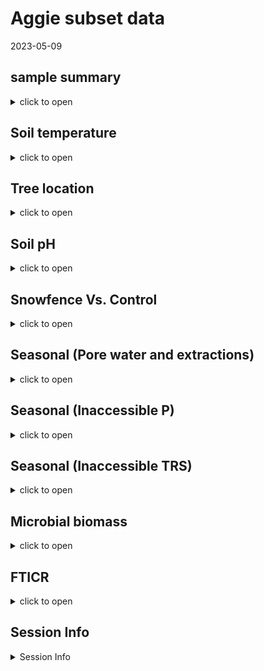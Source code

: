 Aggie subset data
================
2023-05-09

## sample summary

<details>
<summary>
click to open
</summary>

Soils were collected around trees on treelines in the western brooks
range Alaska varying in soil moisture. Three sites were chosen: Tussock
tundra (Mesic), Wet Sedge (Hydric), and Dryas-lichen tundra (Xeric). 8
similar trees were chosen per treatment based on their DBH and proximity
to the treeline. Snow fences were constructed as a treatment to build
larger snow packs around the given trees in winter and compared against
a control group where nothing was done besides sampling. In order to
reduce impact on these tree-plots 8 Ancillary trees were also chosen
based on the same DBH, proximity to treeline parameters and used for
seasonal sampling.  
A previous project conducted at these sites fertilized soils around
similar trees. These soils were also sampled to identify long term
effects of fertilization. Soils were collected from control and
snowfence trees in march and late may/early June (Just after thaw) along
with resin strips (Except in 2020). Soil pore water was taken regularly
during the growing season (2017-2019). During 2019 collection
frequencies reduced due to staffing and were disrupted due to COVID in
2020 with an inability to visit the field sites.

</details>

## Soil temperature

<details>
<summary>
click to open
</summary>

<img src="Treeline_Supplement_files/figure-gfm/unnamed-chunk-1-1.png" width="100%" /><img src="Treeline_Supplement_files/figure-gfm/unnamed-chunk-1-2.png" width="100%" /><img src="Treeline_Supplement_files/figure-gfm/unnamed-chunk-1-3.png" width="100%" /><img src="Treeline_Supplement_files/figure-gfm/unnamed-chunk-1-4.png" width="100%" /><img src="Treeline_Supplement_files/figure-gfm/unnamed-chunk-1-5.png" width="100%" /><img src="Treeline_Supplement_files/figure-gfm/unnamed-chunk-1-6.png" width="100%" />

</details>

## Tree location

<details>
<summary>
click to open
</summary>

Tree locations are displayed as degree decimals

    ## NULL

</details>

## Soil pH

<details>
<summary>
click to open
</summary>

<img src="Treeline_Supplement_files/figure-gfm/unnamed-chunk-3-1.png" width="100%" />

</details>

## Snowfence Vs. Control

<details>
<summary>
click to open
</summary>

#### Extracts snowfence vs control:

K2SO4 No variation in extractable nutrients from snow fence treatment.
<details>
<summary>
click to open
</summary>

<img src="Treeline_Supplement_files/figure-gfm/unnamed-chunk-4-1.png" width="100%" /><img src="Treeline_Supplement_files/figure-gfm/unnamed-chunk-4-2.png" width="100%" /><img src="Treeline_Supplement_files/figure-gfm/unnamed-chunk-4-3.png" width="100%" /><img src="Treeline_Supplement_files/figure-gfm/unnamed-chunk-4-4.png" width="100%" /><img src="Treeline_Supplement_files/figure-gfm/unnamed-chunk-4-5.png" width="100%" /><img src="Treeline_Supplement_files/figure-gfm/unnamed-chunk-4-6.png" width="100%" /><img src="Treeline_Supplement_files/figure-gfm/unnamed-chunk-4-7.png" width="100%" /><img src="Treeline_Supplement_files/figure-gfm/unnamed-chunk-4-8.png" width="100%" /><img src="Treeline_Supplement_files/figure-gfm/unnamed-chunk-4-9.png" width="100%" />

</details>

#### Anova results

<details>
<summary>
click to open ANOVA results
</summary>

| analyte | Site   | YEAR | TIME         |   p.value | asterisk |
|:--------|:-------|-----:|:-------------|----------:|:---------|
| MBN     | Xeric  | 2018 | Early Spring | 0.0459993 | \*       |
| PO4     | Mesic  | 2017 | Late Winter  | 0.0005795 | \*       |
| PO4.fum | Mesic  | 2017 | Late Winter  | 0.0014443 | \*       |
| TFPA    | Hydric | 2018 | Early Spring | 0.0124263 | \*       |
| TRS     | Xeric  | 2018 | Early Spring | 0.0015616 | \*       |

All comparisons

| analyte   | Site   | YEAR | TIME         |   p.value | asterisk |
|:----------|:-------|-----:|:-------------|----------:|:---------|
| MBC       | Hydric | 2017 | Late Winter  | 0.9242528 | NA       |
| MBC       | Hydric | 2018 | Early Spring | 0.6309733 | NA       |
| MBC       | Hydric | 2019 | Early Spring | 0.1736374 | NA       |
| MBC       | Mesic  | 2017 | Late Winter  | 0.2351039 | NA       |
| MBC       | Mesic  | 2018 | Early Spring | 0.3767047 | NA       |
| MBC       | Mesic  | 2019 | Early Spring | 0.4034522 | NA       |
| MBC       | Xeric  | 2017 | Late Winter  | 0.8767061 | NA       |
| MBC       | Xeric  | 2018 | Early Spring | 0.0723087 | NA       |
| MBC       | Xeric  | 2019 | Early Spring | 0.5367112 | NA       |
| MBN       | Hydric | 2017 | Late Winter  | 0.4577312 | NA       |
| MBN       | Hydric | 2018 | Early Spring | 0.5318262 | NA       |
| MBN       | Hydric | 2019 | Early Spring | 0.1827473 | NA       |
| MBN       | Mesic  | 2017 | Late Winter  | 0.4644693 | NA       |
| MBN       | Mesic  | 2018 | Early Spring | 0.4257308 | NA       |
| MBN       | Mesic  | 2019 | Early Spring | 0.5062197 | NA       |
| MBN       | Xeric  | 2017 | Late Winter  | 0.2733834 | NA       |
| MBN       | Xeric  | 2018 | Early Spring | 0.0459993 | \*       |
| MBN       | Xeric  | 2019 | Early Spring | 0.3603539 | NA       |
| NH4       | Hydric | 2017 | Late Winter  | 0.4228383 | NA       |
| NH4       | Hydric | 2018 | Early Spring | 0.3189400 | NA       |
| NH4       | Hydric | 2019 | Early Spring | 0.2587825 | NA       |
| NH4       | Mesic  | 2017 | Late Winter  | 0.6445248 | NA       |
| NH4       | Mesic  | 2018 | Early Spring | 0.2476791 | NA       |
| NH4       | Mesic  | 2019 | Early Spring | 0.2868158 | NA       |
| NH4       | Xeric  | 2017 | Late Winter  | 0.1265287 | NA       |
| NH4       | Xeric  | 2018 | Early Spring | 0.1018585 | NA       |
| NH4       | Xeric  | 2019 | Early Spring | 0.3190037 | NA       |
| NO3       | Hydric | 2017 | Late Winter  | 0.7447394 | NA       |
| NO3       | Hydric | 2018 | Early Spring | 0.1286781 | NA       |
| NO3       | Hydric | 2019 | Early Spring | 0.3457828 | NA       |
| NO3       | Mesic  | 2017 | Late Winter  | 0.4303936 | NA       |
| NO3       | Mesic  | 2018 | Early Spring | 0.5627412 | NA       |
| NO3       | Mesic  | 2019 | Early Spring | 0.2782300 | NA       |
| NO3       | Xeric  | 2017 | Late Winter  | 0.2067186 | NA       |
| NO3       | Xeric  | 2018 | Early Spring | 0.5964418 | NA       |
| NO3       | Xeric  | 2019 | Early Spring | 0.5464968 | NA       |
| PO4       | Hydric | 2017 | Late Winter  | 0.6219360 | NA       |
| PO4       | Hydric | 2018 | Early Spring | 0.6332027 | NA       |
| PO4       | Hydric | 2019 | Early Spring | 0.9208946 | NA       |
| PO4       | Mesic  | 2017 | Late Winter  | 0.0005795 | \*       |
| PO4       | Mesic  | 2018 | Early Spring | 0.2821892 | NA       |
| PO4       | Mesic  | 2019 | Early Spring |       NaN | NA       |
| PO4       | Xeric  | 2017 | Late Winter  | 0.2969134 | NA       |
| PO4       | Xeric  | 2018 | Early Spring | 0.1286896 | NA       |
| PO4       | Xeric  | 2019 | Early Spring | 0.2288003 | NA       |
| PO4.fum   | Hydric | 2017 | Late Winter  | 0.3946057 | NA       |
| PO4.fum   | Hydric | 2018 | Early Spring | 0.9225939 | NA       |
| PO4.fum   | Hydric | 2019 | Early Spring | 0.8841150 | NA       |
| PO4.fum   | Mesic  | 2017 | Late Winter  | 0.0014443 | \*       |
| PO4.fum   | Mesic  | 2018 | Early Spring | 0.8352359 | NA       |
| PO4.fum   | Mesic  | 2019 | Early Spring | 0.7492556 | NA       |
| PO4.fum   | Xeric  | 2017 | Late Winter  | 0.5309334 | NA       |
| PO4.fum   | Xeric  | 2018 | Early Spring | 0.3224832 | NA       |
| PO4.fum   | Xeric  | 2019 | Early Spring | 0.2023210 | NA       |
| TFPA      | Hydric | 2017 | Late Winter  | 0.5821164 | NA       |
| TFPA      | Hydric | 2018 | Early Spring | 0.0124263 | \*       |
| TFPA      | Hydric | 2019 | Early Spring | 0.4173300 | NA       |
| TFPA      | Mesic  | 2017 | Late Winter  | 0.0743117 | NA       |
| TFPA      | Mesic  | 2018 | Early Spring | 0.6880129 | NA       |
| TFPA      | Mesic  | 2019 | Early Spring | 0.3348522 | NA       |
| TFPA      | Xeric  | 2017 | Late Winter  | 0.6976218 | NA       |
| TFPA      | Xeric  | 2018 | Early Spring | 0.4146803 | NA       |
| TFPA      | Xeric  | 2019 | Early Spring | 0.2464429 | NA       |
| TN.fum    | Hydric | 2017 | Late Winter  | 0.6137744 | NA       |
| TN.fum    | Hydric | 2018 | Early Spring | 0.9945790 | NA       |
| TN.fum    | Hydric | 2019 | Early Spring | 0.3533706 | NA       |
| TN.fum    | Mesic  | 2017 | Late Winter  | 0.2196318 | NA       |
| TN.fum    | Mesic  | 2018 | Early Spring | 0.4382704 | NA       |
| TN.fum    | Mesic  | 2019 | Early Spring | 0.3518988 | NA       |
| TN.fum    | Xeric  | 2017 | Late Winter  | 0.2101150 | NA       |
| TN.fum    | Xeric  | 2018 | Early Spring | 0.0976950 | NA       |
| TN.fum    | Xeric  | 2019 | Early Spring | 0.7061835 | NA       |
| TN.k2so4  | Hydric | 2017 | Late Winter  | 0.4339124 | NA       |
| TN.k2so4  | Hydric | 2018 | Early Spring | 0.1324980 | NA       |
| TN.k2so4  | Hydric | 2019 | Early Spring | 0.4933220 | NA       |
| TN.k2so4  | Mesic  | 2017 | Late Winter  | 0.2813560 | NA       |
| TN.k2so4  | Mesic  | 2018 | Early Spring | 0.5504293 | NA       |
| TN.k2so4  | Mesic  | 2019 | Early Spring | 0.3198908 | NA       |
| TN.k2so4  | Xeric  | 2017 | Late Winter  | 0.1871344 | NA       |
| TN.k2so4  | Xeric  | 2018 | Early Spring | 0.1557129 | NA       |
| TN.k2so4  | Xeric  | 2019 | Early Spring | 0.3032183 | NA       |
| TOC.fum   | Hydric | 2017 | Late Winter  | 0.4751290 | NA       |
| TOC.fum   | Hydric | 2018 | Early Spring | 0.5239418 | NA       |
| TOC.fum   | Hydric | 2019 | Early Spring | 0.3488814 | NA       |
| TOC.fum   | Mesic  | 2017 | Late Winter  | 0.0835000 | NA       |
| TOC.fum   | Mesic  | 2018 | Early Spring | 0.3804673 | NA       |
| TOC.fum   | Mesic  | 2019 | Early Spring | 0.3234169 | NA       |
| TOC.fum   | Xeric  | 2017 | Late Winter  | 0.5379341 | NA       |
| TOC.fum   | Xeric  | 2018 | Early Spring | 0.1392725 | NA       |
| TOC.fum   | Xeric  | 2019 | Early Spring | 0.9413714 | NA       |
| TOC.k2so4 | Hydric | 2017 | Late Winter  | 0.4555155 | NA       |
| TOC.k2so4 | Hydric | 2018 | Early Spring | 0.1300379 | NA       |
| TOC.k2so4 | Hydric | 2019 | Early Spring | 0.4229420 | NA       |
| TOC.k2so4 | Mesic  | 2017 | Late Winter  | 0.1194345 | NA       |
| TOC.k2so4 | Mesic  | 2018 | Early Spring | 0.4628987 | NA       |
| TOC.k2so4 | Mesic  | 2019 | Early Spring | 0.3520008 | NA       |
| TOC.k2so4 | Xeric  | 2017 | Late Winter  | 0.2140845 | NA       |
| TOC.k2so4 | Xeric  | 2018 | Early Spring | 0.1504672 | NA       |
| TOC.k2so4 | Xeric  | 2019 | Early Spring | 0.2028911 | NA       |
| TRS       | Hydric | 2017 | Late Winter  | 0.5977676 | NA       |
| TRS       | Hydric | 2018 | Early Spring | 0.1616088 | NA       |
| TRS       | Hydric | 2019 | Early Spring | 0.2283456 | NA       |
| TRS       | Mesic  | 2017 | Late Winter  | 0.3575127 | NA       |
| TRS       | Mesic  | 2018 | Early Spring | 0.5151771 | NA       |
| TRS       | Mesic  | 2019 | Early Spring | 0.6518428 | NA       |
| TRS       | Xeric  | 2017 | Late Winter  | 0.8898936 | NA       |
| TRS       | Xeric  | 2018 | Early Spring | 0.0015616 | \*       |
| TRS       | Xeric  | 2019 | Early Spring | 0.4527488 | NA       |
| phenolics | Hydric | 2017 | Late Winter  | 0.7061021 | NA       |
| phenolics | Hydric | 2018 | Early Spring | 0.1059705 | NA       |
| phenolics | Hydric | 2019 | Early Spring | 0.2626072 | NA       |
| phenolics | Mesic  | 2017 | Late Winter  | 0.5096703 | NA       |
| phenolics | Mesic  | 2018 | Early Spring | 0.3014450 | NA       |
| phenolics | Mesic  | 2019 | Early Spring | 0.0971096 | NA       |
| phenolics | Xeric  | 2017 | Late Winter  | 0.5109847 | NA       |
| phenolics | Xeric  | 2018 | Early Spring | 0.8679635 | NA       |
| phenolics | Xeric  | 2019 | Early Spring | 0.6036452 | NA       |

Significant comparisons

</details>
</details>

## Seasonal (Pore water and extractions)

<details>
<summary>
click to open
</summary>

#### Potassium sulfate extractable concentrations:

<details>
<summary>
click to open
</summary>

<img src="Treeline_Supplement_files/figure-gfm/unnamed-chunk-6-1.png" width="100%" /><img src="Treeline_Supplement_files/figure-gfm/unnamed-chunk-6-2.png" width="100%" /><img src="Treeline_Supplement_files/figure-gfm/unnamed-chunk-6-3.png" width="100%" /><img src="Treeline_Supplement_files/figure-gfm/unnamed-chunk-6-4.png" width="100%" /><img src="Treeline_Supplement_files/figure-gfm/unnamed-chunk-6-5.png" width="100%" /><img src="Treeline_Supplement_files/figure-gfm/unnamed-chunk-6-6.png" width="100%" />

</details>

###### Extractable ANOVA:

<details>
<summary>
click to open
</summary>

| analyte   | term            |  df |        sumsq |       meansq |   statistic |   p.value | asterisk |
|:----------|:----------------|----:|-------------:|-------------:|------------:|----------:|:---------|
| NH4       | MONTH           |   1 | 3.814272e+03 | 3.814272e+03 |   4.4976102 | 0.0347463 | \*       |
| NH4       | YEAR            |   1 | 9.567169e+03 | 9.567169e+03 |  11.2811565 | 0.0008820 | \*       |
| NH4       | Site            |   2 | 1.825521e+04 | 9.127604e+03 |  10.7628418 | 0.0000304 | \*       |
| NH4       | MONTH:YEAR      |   1 | 2.192026e+04 | 2.192026e+04 |  25.8473424 | 0.0000006 | \*       |
| NH4       | MONTH:Site      |   2 | 5.353843e+03 | 2.676921e+03 |   3.1565002 | 0.0439641 | \*       |
| NH4       | YEAR:Site       |   2 | 2.848357e+02 | 1.424178e+02 |   0.1679324 | 0.8454888 | NA       |
| NH4       | MONTH:YEAR:Site |   2 | 1.691549e+04 | 8.457744e+03 |   9.9729752 | 0.0000637 | \*       |
| NH4       | Residuals       | 306 | 2.595083e+05 | 8.480663e+02 |          NA |        NA | NA       |
| NO3       | MONTH           |   1 | 2.052035e+03 | 2.052035e+03 |  15.7477637 | 0.0000902 | \*       |
| NO3       | YEAR            |   1 | 2.482835e+04 | 2.482835e+04 | 190.5381688 | 0.0000000 | \*       |
| NO3       | Site            |   2 | 1.406268e+03 | 7.031341e+02 |   5.3960035 | 0.0049765 | \*       |
| NO3       | MONTH:YEAR      |   1 | 1.033156e+04 | 1.033156e+04 |  79.2866169 | 0.0000000 | \*       |
| NO3       | MONTH:Site      |   2 | 7.131231e+02 | 3.565616e+02 |   2.7363306 | 0.0663939 | NA       |
| NO3       | YEAR:Site       |   2 | 1.874237e+02 | 9.371184e+01 |   0.7191650 | 0.4879804 | NA       |
| NO3       | MONTH:YEAR:Site |   2 | 1.351545e+02 | 6.757725e+01 |   0.5186025 | 0.5958743 | NA       |
| NO3       | Residuals       | 306 | 3.987378e+04 | 1.303065e+02 |          NA |        NA | NA       |
| PO4       | MONTH           |   1 | 2.591913e+02 | 2.591913e+02 |   4.3218962 | 0.0384632 | \*       |
| PO4       | YEAR            |   1 | 5.303600e+02 | 5.303600e+02 |   8.8435092 | 0.0031768 | \*       |
| PO4       | Site            |   2 | 1.843783e+03 | 9.218915e+02 |  15.3721174 | 0.0000004 | \*       |
| PO4       | MONTH:YEAR      |   1 | 1.880597e+02 | 1.880597e+02 |   3.1358088 | 0.0775924 | NA       |
| PO4       | MONTH:Site      |   2 | 1.909407e+02 | 9.547037e+01 |   1.5919246 | 0.2052255 | NA       |
| PO4       | YEAR:Site       |   2 | 9.088123e+01 | 4.544062e+01 |   0.7577014 | 0.4696258 | NA       |
| PO4       | MONTH:YEAR:Site |   2 | 8.080322e+02 | 4.040161e+02 |   6.7367835 | 0.0013716 | \*       |
| PO4       | Residuals       | 304 | 1.823139e+04 | 5.997166e+01 |          NA |        NA | NA       |
| TFPA      | MONTH           |   1 | 2.023341e+06 | 2.023341e+06 |   4.3566051 | 0.0377038 | \*       |
| TFPA      | YEAR            |   1 | 4.339456e+05 | 4.339456e+05 |   0.9343602 | 0.3345059 | NA       |
| TFPA      | Site            |   2 | 8.345488e+06 | 4.172744e+06 |   8.9846432 | 0.0001621 | \*       |
| TFPA      | MONTH:YEAR      |   1 | 4.981306e+06 | 4.981306e+06 |  10.7256174 | 0.0011795 | \*       |
| TFPA      | MONTH:Site      |   2 | 2.123637e+06 | 1.061819e+06 |   2.2862799 | 0.1034006 | NA       |
| TFPA      | YEAR:Site       |   2 | 9.610848e+05 | 4.805424e+05 |   1.0346913 | 0.3565922 | NA       |
| TFPA      | MONTH:YEAR:Site |   2 | 8.058023e+06 | 4.029012e+06 |   8.6751619 | 0.0002171 | \*       |
| TFPA      | Residuals       | 302 | 1.402581e+08 | 4.644307e+05 |          NA |        NA | NA       |
| TRS       | MONTH           |   1 | 1.103491e+02 | 1.103491e+02 |   5.1331611 | 0.0241715 | \*       |
| TRS       | YEAR            |   1 | 9.791553e+00 | 9.791553e+00 |   0.4554783 | 0.5002544 | NA       |
| TRS       | Site            |   2 | 1.599703e+02 | 7.998517e+01 |   3.7207078 | 0.0253193 | \*       |
| TRS       | MONTH:YEAR      |   1 | 1.419461e+02 | 1.419461e+02 |   6.6029744 | 0.0106542 | \*       |
| TRS       | MONTH:Site      |   2 | 3.638168e+00 | 1.819084e+00 |   0.0846192 | 0.9188836 | NA       |
| TRS       | YEAR:Site       |   2 | 3.383861e+01 | 1.691931e+01 |   0.7870434 | 0.4561078 | NA       |
| TRS       | MONTH:YEAR:Site |   2 | 5.615621e+01 | 2.807811e+01 |   1.3061226 | 0.2723740 | NA       |
| TRS       | Residuals       | 306 | 6.578173e+03 | 2.149730e+01 |          NA |        NA | NA       |
| phenolics | MONTH           |   1 | 7.698844e+03 | 7.698844e+03 |   7.9247529 | 0.0051915 | \*       |
| phenolics | YEAR            |   1 | 1.903323e+04 | 1.903323e+04 |  19.5917323 | 0.0000133 | \*       |
| phenolics | Site            |   2 | 4.277489e+03 | 2.138744e+03 |   2.2015022 | 0.1123805 | NA       |
| phenolics | MONTH:YEAR      |   1 | 3.382618e+03 | 3.382618e+03 |   3.4818755 | 0.0629978 | NA       |
| phenolics | MONTH:Site      |   2 | 1.866633e+03 | 9.333165e+02 |   0.9607031 | 0.3837710 | NA       |
| phenolics | YEAR:Site       |   2 | 3.683140e+03 | 1.841570e+03 |   1.8956076 | 0.1519812 | NA       |
| phenolics | MONTH:YEAR:Site |   2 | 2.479668e+03 | 1.239834e+03 |   1.2762146 | 0.2805682 | NA       |
| phenolics | Residuals       | 307 | 2.982484e+05 | 9.714932e+02 |          NA |        NA | NA       |

</details>

#### Water extractable concentrations:

<details>
<summary>
click to open
</summary>

<img src="Treeline_Supplement_files/figure-gfm/unnamed-chunk-8-1.png" width="100%" /><img src="Treeline_Supplement_files/figure-gfm/unnamed-chunk-8-2.png" width="100%" /><img src="Treeline_Supplement_files/figure-gfm/unnamed-chunk-8-3.png" width="100%" /><img src="Treeline_Supplement_files/figure-gfm/unnamed-chunk-8-4.png" width="100%" /><img src="Treeline_Supplement_files/figure-gfm/unnamed-chunk-8-5.png" width="100%" />

</details>

###### Water extractable ANOVA:

<details>
<summary>
click to open
</summary>

| analyte  | term            |  df |        sumsq |       meansq |   statistic |   p.value | asterisk |
|:---------|:----------------|----:|-------------:|-------------:|------------:|----------:|:---------|
| NH4.H2O  | MONTH           |   1 | 9.298845e+02 | 9.298845e+02 |   7.3387998 | 0.0071764 | \*       |
| NH4.H2O  | YEAR            |   1 | 1.497415e+04 | 1.497415e+04 | 118.1784590 | 0.0000000 | \*       |
| NH4.H2O  | Site            |   2 | 7.858396e+02 | 3.929198e+02 |   3.1009870 | 0.0465997 | \*       |
| NH4.H2O  | MONTH:YEAR      |   1 | 3.213494e+02 | 3.213494e+02 |   2.5361418 | 0.1124278 | NA       |
| NH4.H2O  | MONTH:Site      |   2 | 4.144057e+02 | 2.072028e+02 |   1.6352785 | 0.1968083 | NA       |
| NH4.H2O  | YEAR:Site       |   2 | 1.811201e+03 | 9.056004e+02 |   7.1471454 | 0.0009437 | \*       |
| NH4.H2O  | MONTH:YEAR:Site |   2 | 3.344212e+03 | 1.672106e+03 |  13.1965320 | 0.0000034 | \*       |
| NH4.H2O  | Residuals       | 272 | 3.446457e+04 | 1.267080e+02 |          NA |        NA | NA       |
| NO3.H2O  | MONTH           |   1 | 7.624211e+03 | 7.624211e+03 |  81.3091284 | 0.0000000 | \*       |
| NO3.H2O  | YEAR            |   1 | 3.154437e+03 | 3.154437e+03 |  33.6407984 | 0.0000000 | \*       |
| NO3.H2O  | Site            |   2 | 3.434327e+01 | 1.717163e+01 |   0.1831285 | 0.8327637 | NA       |
| NO3.H2O  | MONTH:YEAR      |   1 | 2.798718e+02 | 2.798718e+02 |   2.9847191 | 0.0851889 | NA       |
| NO3.H2O  | MONTH:Site      |   2 | 2.679324e+02 | 1.339662e+02 |   1.4286953 | 0.2414137 | NA       |
| NO3.H2O  | YEAR:Site       |   2 | 2.409066e+02 | 1.204533e+02 |   1.2845857 | 0.2784388 | NA       |
| NO3.H2O  | MONTH:YEAR:Site |   2 | 1.575699e+02 | 7.878496e+01 |   0.8402097 | 0.4327371 | NA       |
| NO3.H2O  | Residuals       | 272 | 2.550495e+04 | 9.376821e+01 |          NA |        NA | NA       |
| PO4.H2O  | MONTH           |   1 | 7.901527e+02 | 7.901527e+02 |  55.1569722 | 0.0000000 | \*       |
| PO4.H2O  | YEAR            |   1 | 3.506394e+03 | 3.506394e+03 | 244.7654111 | 0.0000000 | \*       |
| PO4.H2O  | Site            |   2 | 1.257450e+02 | 6.287252e+01 |   4.3888450 | 0.0133096 | \*       |
| PO4.H2O  | MONTH:YEAR      |   1 | 1.527105e+03 | 1.527105e+03 | 106.6002833 | 0.0000000 | \*       |
| PO4.H2O  | MONTH:Site      |   2 | 7.105184e+01 | 3.552592e+01 |   2.4799030 | 0.0856503 | NA       |
| PO4.H2O  | YEAR:Site       |   2 | 2.871611e+02 | 1.435805e+02 |  10.0227053 | 0.0000632 | \*       |
| PO4.H2O  | MONTH:YEAR:Site |   2 | 1.106507e+02 | 5.532534e+01 |   3.8620104 | 0.0221926 | \*       |
| PO4.H2O  | Residuals       | 271 | 3.882218e+03 | 1.432553e+01 |          NA |        NA | NA       |
| TFPA.H2O | MONTH           |   1 | 3.591241e+04 | 3.591241e+04 |   0.9788345 | 0.3233660 | NA       |
| TFPA.H2O | YEAR            |   1 | 5.162025e+06 | 5.162025e+06 | 140.6969962 | 0.0000000 | \*       |
| TFPA.H2O | Site            |   2 | 3.084535e+05 | 1.542267e+05 |   4.2036285 | 0.0159233 | \*       |
| TFPA.H2O | MONTH:YEAR      |   1 | 9.285573e+01 | 9.285573e+01 |   0.0025309 | 0.9599139 | NA       |
| TFPA.H2O | MONTH:Site      |   2 | 1.917958e+05 | 9.589792e+04 |   2.6138091 | 0.0750944 | NA       |
| TFPA.H2O | YEAR:Site       |   2 | 1.105959e+05 | 5.529795e+04 |   1.5072097 | 0.2233715 | NA       |
| TFPA.H2O | MONTH:YEAR:Site |   2 | 3.428732e+05 | 1.714366e+05 |   4.6727032 | 0.0101101 | \*       |
| TFPA.H2O | Residuals       | 272 | 9.979395e+06 | 3.668895e+04 |          NA |        NA | NA       |
| TRS.H2O  | MONTH           |   1 | 4.034054e+02 | 4.034054e+02 |   0.0363724 | 0.8488908 | NA       |
| TRS.H2O  | YEAR            |   1 | 1.945807e+05 | 1.945807e+05 |  17.5440491 | 0.0000380 | \*       |
| TRS.H2O  | Site            |   2 | 1.391277e+05 | 6.956386e+04 |   6.2721104 | 0.0021727 | \*       |
| TRS.H2O  | MONTH:YEAR      |   1 | 4.444839e+03 | 4.444839e+03 |   0.4007615 | 0.5272281 | NA       |
| TRS.H2O  | MONTH:Site      |   2 | 2.957180e+03 | 1.478590e+03 |   0.1333146 | 0.8752468 | NA       |
| TRS.H2O  | YEAR:Site       |   2 | 1.380024e+05 | 6.900120e+04 |   6.2213789 | 0.0022807 | \*       |
| TRS.H2O  | MONTH:YEAR:Site |   2 | 9.925228e+03 | 4.962614e+03 |   0.4474459 | 0.6397285 | NA       |
| TRS.H2O  | Residuals       | 272 | 3.016747e+06 | 1.109098e+04 |          NA |        NA | NA       |

</details>

#### Seasonal pore water concentrations:

<details>
<summary>
click to open
</summary>

<img src="Treeline_Supplement_files/figure-gfm/unnamed-chunk-10-1.png" width="100%" /><img src="Treeline_Supplement_files/figure-gfm/unnamed-chunk-10-2.png" width="100%" /><img src="Treeline_Supplement_files/figure-gfm/unnamed-chunk-10-3.png" width="100%" /><img src="Treeline_Supplement_files/figure-gfm/unnamed-chunk-10-4.png" width="100%" /><img src="Treeline_Supplement_files/figure-gfm/unnamed-chunk-10-5.png" width="100%" />

</details>

###### Seasonal pore water LME:

<details>
<summary>
click to open
</summary>

| analyte | variable  | numDF | denDF |     F-value | p_value | asterisk |
|:--------|:----------|------:|------:|------------:|--------:|:---------|
| Mass    | MONTH     |     1 |  2208 |   0.0612205 |   0.805 | NA       |
| Mass    | YEAR      |     1 |  2208 |   1.8015229 |   0.180 | NA       |
| Mass    | Site      |     2 |  2208 |   1.2360672 |   0.291 | NA       |
| Mass    | treatment |     2 |  2208 |   1.1057461 |   0.331 | NA       |
| NH4     | MONTH     |     1 |  2243 |  26.0401282 |   0.000 | \*       |
| NH4     | YEAR      |     1 |  2243 | 286.4451963 |   0.000 | \*       |
| NH4     | Site      |     2 |  2243 |   0.1469776 |   0.863 | NA       |
| NH4     | treatment |     2 |  2243 |   1.3044999 |   0.272 | NA       |
| NO3     | MONTH     |     1 |  2206 |   0.0094192 |   0.923 | NA       |
| NO3     | YEAR      |     1 |  2206 |  99.9662866 |   0.000 | \*       |
| NO3     | Site      |     2 |  2206 |  34.7994825 |   0.000 | \*       |
| NO3     | treatment |     2 |  2206 |   5.2813921 |   0.005 | \*       |
| PO4     | MONTH     |     1 |  2178 |  30.1680789 |   0.000 | \*       |
| PO4     | YEAR      |     1 |  2178 | 379.1874157 |   0.000 | \*       |
| PO4     | Site      |     2 |  2178 |   4.1794646 |   0.015 | \*       |
| PO4     | treatment |     2 |  2178 |   1.3890078 |   0.250 | NA       |
| TFPA    | MONTH     |     1 |  2130 |   4.6966325 |   0.030 | \*       |
| TFPA    | YEAR      |     1 |  2130 |   0.0016565 |   0.968 | NA       |
| TFPA    | Site      |     2 |  2130 |   4.7275359 |   0.009 | \*       |
| TFPA    | treatment |     2 |  2130 |   0.8810253 |   0.415 | NA       |
| TRS     | MONTH     |     1 |  2231 |  41.5239057 |   0.000 | \*       |
| TRS     | YEAR      |     1 |  2231 | 114.7911306 |   0.000 | \*       |
| TRS     | Site      |     2 |  2231 |   4.8212145 |   0.008 | \*       |
| TRS     | treatment |     2 |  2231 |   6.1957137 |   0.002 | \*       |

</details>
</details>

## Seasonal (Inaccessible P)

<details>
<summary>
click to open
</summary>

<img src="Treeline_Supplement_files/figure-gfm/unnamed-chunk-12-1.png" width="100%" />

</details>

## Seasonal (Inaccessible TRS)

<details>
<summary>
click to open
</summary>

The inaccessible TRS compiled the same way as N and P.
<img src="Treeline_Supplement_files/figure-gfm/unnamed-chunk-13-1.png" width="100%" /><img src="Treeline_Supplement_files/figure-gfm/unnamed-chunk-13-2.png" width="100%" />

</details>

## Microbial biomass

<details>
<summary>
click to open
</summary>

#### Ancillary Extracts K2SO4:

Significant changes in microbial biomass over time and between sites,
including a biomass crash observed in 2018, biomass was not seen
increasing again until the end of 2019.
<details>
<summary>
click to open
</summary>
<img src="Treeline_Supplement_files/figure-gfm/unnamed-chunk-14-1.png" width="100%" /><img src="Treeline_Supplement_files/figure-gfm/unnamed-chunk-14-2.png" width="100%" />
</details>

#### Ancillary extraction ANOVA results

<details>
<summary>
click to open LME results
</summary>

| analyte | term            |  df |        sumsq |       meansq |  statistic |   p.value | asterisk |
|:--------|:----------------|----:|-------------:|-------------:|-----------:|----------:|:---------|
| MBC     | MONTH           |   1 | 3.524777e+06 | 3.524777e+06 |  0.2964890 | 0.5865364 | NA       |
| MBC     | YEAR            |   1 | 8.219084e+06 | 8.219084e+06 |  0.6913539 | 0.4064309 | NA       |
| MBC     | Site            |   2 | 1.979346e+08 | 9.896730e+07 |  8.3247024 | 0.0003094 | \*       |
| MBC     | MONTH:YEAR      |   1 | 1.464533e+08 | 1.464533e+08 | 12.3190213 | 0.0005243 | \*       |
| MBC     | MONTH:Site      |   2 | 9.690792e+07 | 4.845396e+07 |  4.0757380 | 0.0180236 | \*       |
| MBC     | YEAR:Site       |   2 | 1.387343e+08 | 6.936713e+07 |  5.8348642 | 0.0033008 | \*       |
| MBC     | MONTH:YEAR:Site |   2 | 1.029974e+08 | 5.149870e+07 |  4.3318485 | 0.0140584 | \*       |
| MBC     | Residuals       | 273 | 3.245530e+09 | 1.188839e+07 |         NA |        NA | NA       |
| MBN     | MONTH           |   1 | 1.773387e+05 | 1.773387e+05 |  3.4767076 | 0.0633115 | NA       |
| MBN     | YEAR            |   1 | 4.280630e+06 | 4.280630e+06 | 83.9213196 | 0.0000000 | \*       |
| MBN     | Site            |   2 | 1.953205e+05 | 9.766026e+04 |  1.9146196 | 0.1493719 | NA       |
| MBN     | MONTH:YEAR      |   1 | 4.349366e+04 | 4.349366e+04 |  0.8526888 | 0.3566082 | NA       |
| MBN     | MONTH:Site      |   2 | 1.296385e+06 | 6.481923e+05 | 12.7077452 | 0.0000053 | \*       |
| MBN     | YEAR:Site       |   2 | 5.795411e+05 | 2.897706e+05 |  5.6809231 | 0.0038262 | \*       |
| MBN     | MONTH:YEAR:Site |   2 | 9.726611e+05 | 4.863305e+05 |  9.5344615 | 0.0000994 | \*       |
| MBN     | Residuals       | 273 | 1.392509e+07 | 5.100766e+04 |         NA |        NA | NA       |
| Mic.PO4 | MONTH           |   1 | 1.308790e+03 | 1.308790e+03 |  1.1502123 | 0.2844415 | NA       |
| Mic.PO4 | YEAR            |   1 | 2.355574e+04 | 2.355574e+04 | 20.7016326 | 0.0000080 | \*       |
| Mic.PO4 | Site            |   2 | 2.321977e+03 | 1.160989e+03 |  1.0203188 | 0.3618356 | NA       |
| Mic.PO4 | MONTH:YEAR      |   1 | 3.897110e+03 | 3.897110e+03 |  3.4249215 | 0.0652877 | NA       |
| Mic.PO4 | MONTH:Site      |   2 | 4.949491e+03 | 2.474746e+03 |  2.1748958 | 0.1155635 | NA       |
| Mic.PO4 | YEAR:Site       |   2 | 5.163482e+03 | 2.581741e+03 |  2.2689271 | 0.1053490 | NA       |
| Mic.PO4 | MONTH:YEAR:Site |   2 | 3.250546e+03 | 1.625273e+03 |  1.4283485 | 0.2414707 | NA       |
| Mic.PO4 | Residuals       | 276 | 3.140517e+05 | 1.137869e+03 |         NA |        NA | NA       |

Biomass ANOVA significant comparisons

</details>
</details>

## FTICR

<details>
<summary>
click to open
</summary>

#### PCA by Site:

FTICR revealed large differences in organic matter content based on
site, and small variation based on time of year. Mesic contains far more
aromatic, condensed aromatic, and unsaturated lignin compounds (Note
that it does not have the highest concentrations of phenolics). Site
explained ~70% of the variation in FTICR compound diversity, where as
the interaction between Site:year explained ~10% of the variation.

<details>
<summary>
click to open
</summary>

<img src="Treeline_Supplement_files/figure-gfm/unnamed-chunk-16-1.png" width="100%" /><img src="Treeline_Supplement_files/figure-gfm/unnamed-chunk-16-2.png" width="100%" /><img src="Treeline_Supplement_files/figure-gfm/unnamed-chunk-16-3.png" width="100%" />

</details>

#### PERMANOVA results

<details>
<summary>
click to open
</summary>

|             |  Df | SumsOfSqs |   MeanSqs |     F.Model |        R2 | Pr(\>F) |
|:------------|----:|----------:|----------:|------------:|----------:|--------:|
| Site        |   2 | 0.2048378 | 0.1024189 | 109.2342208 | 0.7080634 |   0.001 |
| Year        |   1 | 0.0011243 | 0.0011243 |   1.1990670 | 0.0038862 |   0.274 |
| Season      |   2 | 0.0013712 | 0.0006856 |   0.7312319 | 0.0047399 |   0.493 |
| Site:Year   |   2 | 0.0278093 | 0.0139047 |  14.8299373 | 0.0961286 |   0.001 |
| Site:Season |   3 | 0.0083759 | 0.0027920 |   2.9777402 | 0.0289529 |   0.034 |
| Year:Season |   1 | 0.0007694 | 0.0007694 |   0.8205613 | 0.0026595 |   0.388 |
| Residuals   |  48 | 0.0450052 | 0.0009376 |          NA | 0.1555696 |      NA |
| Total       |  59 | 0.2892930 |        NA |          NA | 1.0000000 |      NA |

Polar PERMANOVA results

|             |  Df |  SumsOfSqs |    MeanSqs |    F.Model |         R2 | Pr(\>F) |
|:------------|----:|-----------:|-----------:|-----------:|-----------:|--------:|
| Site        |   2 |  0.0815983 |  0.0407992 | 95.7669139 |  0.6687323 |   0.001 |
| Year        |   1 |  0.0031369 |  0.0031369 |  7.3631567 |  0.0257082 |   0.016 |
| Season      |   2 |  0.0019339 |  0.0009670 |  2.2697396 |  0.0158494 |   0.121 |
| Site:Year   |   2 |  0.0123377 |  0.0061689 | 14.4800301 |  0.1011128 |   0.001 |
| Site:Season |   3 |  0.0025707 |  0.0008569 |  2.0113723 |  0.0210679 |   0.120 |
| Year:Season |   1 | -0.0000074 | -0.0000074 | -0.0173272 | -0.0000605 |   0.999 |
| Residuals   |  48 |  0.0204492 |  0.0004260 |         NA |  0.1675900 |      NA |
| Total       |  59 |  0.1220194 |         NA |         NA |  1.0000000 |      NA |

Non-Polar PERMANOVA results

In polar and nonpolar sample extracts Site, Site:Year were significant
(p \< 0.05)

Site accounted for ~70 % of total variation among samples Site:Year
accounted for ~10% of total variation among samples

Unique counts by site:

| Class              | Xeric | Mesic | Hydric |
|:-------------------|------:|------:|-------:|
| aliphatic          |   172 |   483 |    294 |
| aromatic           |    32 |   135 |     22 |
| condensed aromatic |    10 |    65 |     17 |
| unsaturated/lignin |   122 |   703 |     47 |

</details>
</details>

## Session Info

<details>
<summary>
Session Info
</summary>

Date run: 2023-09-14

    ## R version 4.2.3 (2023-03-15 ucrt)
    ## Platform: x86_64-w64-mingw32/x64 (64-bit)
    ## Running under: Windows 10 x64 (build 19045)
    ## 
    ## Matrix products: default
    ## 
    ## locale:
    ## [1] LC_COLLATE=English_United States.utf8 
    ## [2] LC_CTYPE=English_United States.utf8   
    ## [3] LC_MONETARY=English_United States.utf8
    ## [4] LC_NUMERIC=C                          
    ## [5] LC_TIME=English_United States.utf8    
    ## 
    ## attached base packages:
    ## [1] grid      stats     graphics  grDevices utils     datasets  methods  
    ## [8] base     
    ## 
    ## other attached packages:
    ##  [1] cowplot_1.1.1     agricolae_1.3-6   doBy_4.6.17       ggpubr_0.6.0     
    ##  [5] pracma_2.4.2      reshape2_1.4.4    ggbreak_0.1.2     ggExtra_0.10.0   
    ##  [9] lubridate_1.9.2   forcats_1.0.0     stringr_1.5.0     dplyr_1.1.2      
    ## [13] purrr_1.0.1       readr_2.1.4       tidyr_1.3.0       tibble_3.2.1     
    ## [17] tidyverse_2.0.0   ggbiplot_0.55     scales_1.2.1      plyr_1.8.8       
    ## [21] ggplot2_3.4.1     vegan_2.6-4       lattice_0.20-45   permute_0.9-7    
    ## [25] tarchetypes_0.7.7 targets_1.2.0    
    ## 
    ## loaded via a namespace (and not attached):
    ##  [1] colorspace_2.1-0      ggsignif_0.6.4        ellipsis_0.3.2       
    ##  [4] fs_1.6.2              aplot_0.2.0           rstudioapi_0.15.0    
    ##  [7] farver_2.1.1          listenv_0.9.0         furrr_0.3.1          
    ## [10] Deriv_4.1.3           fansi_1.0.4           codetools_0.2-19     
    ## [13] splines_4.2.3         cachem_1.0.8          knitr_1.43           
    ## [16] broom_1.0.5           cluster_2.1.4         shiny_1.7.4.1        
    ## [19] compiler_4.2.3        backports_1.4.1       Matrix_1.6-0         
    ## [22] fastmap_1.1.1         cli_3.6.1             later_1.3.1          
    ## [25] htmltools_0.5.5       tools_4.2.3           igraph_1.5.0         
    ## [28] gtable_0.3.3          glue_1.6.2            Rcpp_1.0.11          
    ## [31] carData_3.0-5         vctrs_0.6.3           nlme_3.1-162         
    ## [34] xfun_0.39             globals_0.16.2        ps_1.7.5             
    ## [37] timechange_0.2.0      mime_0.12             miniUI_0.1.1.1       
    ## [40] lifecycle_1.0.3       rstatix_0.7.2         future_1.33.0        
    ## [43] MASS_7.3-58.2         microbenchmark_1.4.10 hms_1.1.3            
    ## [46] promises_1.2.0.1      parallel_4.2.3        yaml_2.3.7           
    ## [49] memoise_2.0.1         ggfun_0.1.2           yulab.utils_0.0.7    
    ## [52] labelled_2.12.0       stringi_1.7.12        highr_0.10           
    ## [55] klaR_1.7-2            AlgDesign_1.2.1       PNWColors_0.1.0      
    ## [58] rlang_1.1.1           pkgconfig_2.0.3       evaluate_0.21        
    ## [61] labeling_0.4.2        patchwork_1.1.2       processx_3.8.2       
    ## [64] tidyselect_1.2.0      parallelly_1.36.0     magrittr_2.0.3       
    ## [67] R6_2.5.1              generics_0.1.3        base64url_1.4        
    ## [70] combinat_0.0-8        pillar_1.9.0          haven_2.5.3          
    ## [73] withr_2.5.0           mgcv_1.8-42           abind_1.4-5          
    ## [76] car_3.1-2             questionr_0.7.8       utf8_1.2.3           
    ## [79] rmarkdown_2.23        tzdb_0.4.0            future.callr_0.8.1   
    ## [82] data.table_1.14.8     callr_3.7.3           digest_0.6.33        
    ## [85] xtable_1.8-4          httpuv_1.6.11         gridGraphics_0.5-1   
    ## [88] munsell_0.5.0         ggplotify_0.1.2

</details>
